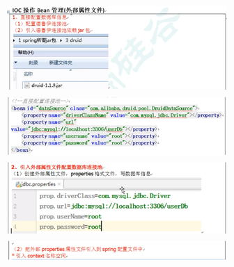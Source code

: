 ![image-20220103221901755](MarkDownImages/readme.assets/image-20220103221901755.png)

![image-20220103221937065](MarkDownImages/readme.assets/image-20220103221937065.png)

![image-20220103222121079](MarkDownImages/readme.assets/image-20220103222121079.png)

![image-20220103222402101](MarkDownImages/readme.assets/image-20220103222402101.png)

